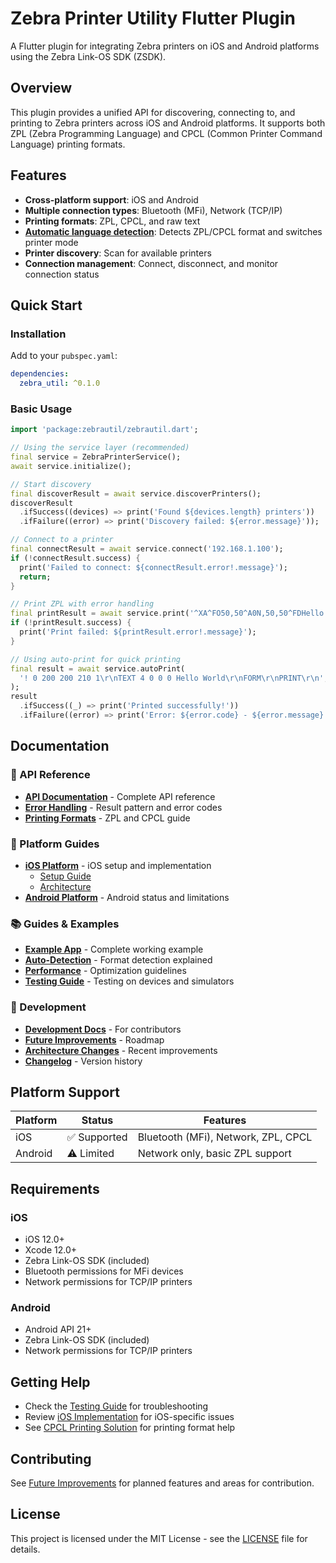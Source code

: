 # Zebra Printer Utility Flutter Plugin

A Flutter plugin for integrating Zebra printers on iOS and Android platforms using the Zebra Link-OS SDK (ZSDK).

## Overview

This plugin provides a unified API for discovering, connecting to, and printing to Zebra printers across iOS and Android platforms. It supports both ZPL (Zebra Programming Language) and CPCL (Common Printer Command Language) printing formats.

## Features

- **Cross-platform support**: iOS and Android
- **Multiple connection types**: Bluetooth (MFi), Network (TCP/IP)
- **Printing formats**: ZPL, CPCL, and raw text
- **[Automatic language detection](.readme/guides/auto-detection.md)**: Detects ZPL/CPCL format and switches printer mode
- **Printer discovery**: Scan for available printers
- **Connection management**: Connect, disconnect, and monitor connection status

## Quick Start

### Installation

Add to your `pubspec.yaml`:

```yaml
dependencies:
  zebra_util: ^0.1.0
```

### Basic Usage

```dart
import 'package:zebrautil/zebrautil.dart';

// Using the service layer (recommended)
final service = ZebraPrinterService();
await service.initialize();

// Start discovery
final discoverResult = await service.discoverPrinters();
discoverResult
  .ifSuccess((devices) => print('Found ${devices.length} printers'))
  .ifFailure((error) => print('Discovery failed: ${error.message}'));

// Connect to a printer
final connectResult = await service.connect('192.168.1.100');
if (!connectResult.success) {
  print('Failed to connect: ${connectResult.error!.message}');
  return;
}

// Print ZPL with error handling
final printResult = await service.print('^XA^FO50,50^A0N,50,50^FDHello World^FS^XZ');
if (!printResult.success) {
  print('Print failed: ${printResult.error!.message}');
}

// Using auto-print for quick printing
final result = await service.autoPrint(
  '! 0 200 200 210 1\r\nTEXT 4 0 0 0 Hello World\r\nFORM\r\nPRINT\r\n',
);
result
  .ifSuccess((_) => print('Printed successfully!'))
  .ifFailure((error) => print('Error: ${error.code} - ${error.message}'));
```

## Documentation

### 🔌 API Reference
- **[API Documentation](.readme/api/README.md)** - Complete API reference
- **[Error Handling](.readme/guides/error-handling.md)** - Result pattern and error codes
- **[Printing Formats](.readme/guides/printing-formats.md)** - ZPL and CPCL guide

### 📱 Platform Guides
- **[iOS Platform](.readme/platforms/ios/README.md)** - iOS setup and implementation
  - [Setup Guide](.readme/platforms/ios/setup.md)
  - [Architecture](.readme/platforms/ios/architecture.md)
- **[Android Platform](.readme/platforms/android/README.md)** - Android status and limitations

### 📚 Guides & Examples
- **[Example App](.readme/guides/example-app.md)** - Complete working example
- **[Auto-Detection](.readme/guides/auto-detection.md)** - Format detection explained
- **[Performance](.readme/guides/performance.md)** - Optimization guidelines
- **[Testing Guide](.readme/guides/testing.md)** - Testing on devices and simulators

### 🔧 Development
- **[Development Docs](.readme/development/README.md)** - For contributors
- **[Future Improvements](.readme/development/TODO.md)** - Roadmap
- **[Architecture Changes](.readme/development/ARCHITECTURE_IMPROVEMENTS.md)** - Recent improvements
- **[Changelog](.readme/development/CHANGELOG.md)** - Version history

## Platform Support

| Platform | Status | Features |
|----------|--------|----------|
| iOS | ✅ Supported | Bluetooth (MFi), Network, ZPL, CPCL |
| Android | ⚠️ Limited | Network only, basic ZPL support |

## Requirements

### iOS
- iOS 12.0+
- Xcode 12.0+
- Zebra Link-OS SDK (included)
- Bluetooth permissions for MFi devices
- Network permissions for TCP/IP printers

### Android
- Android API 21+
- Zebra Link-OS SDK (included)
- Network permissions for TCP/IP printers

## Getting Help

- Check the [Testing Guide](.readme/example/testing-guide.md) for troubleshooting
- Review [iOS Implementation](.readme/ios/README.md) for iOS-specific issues
- See [CPCL Printing Solution](.readme/lib/cpcl-printing-solution.md) for printing format help

## Contributing

See [Future Improvements](.readme/development/TODO.md) for planned features and areas for contribution.

## License

This project is licensed under the MIT License - see the [LICENSE](LICENSE) file for details.